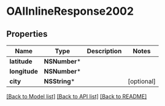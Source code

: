 # OAIInlineResponse2002

## Properties
Name | Type | Description | Notes
------------ | ------------- | ------------- | -------------
**latitude** | **NSNumber*** |  | 
**longitude** | **NSNumber*** |  | 
**city** | **NSString*** |  | [optional] 

[[Back to Model list]](../README.md#documentation-for-models) [[Back to API list]](../README.md#documentation-for-api-endpoints) [[Back to README]](../README.md)


